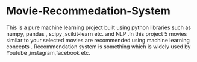 # Movie-Recommedation-System
This is a pure machine learning project built using python libraries such as numpy, pandas , scipy  ,scikit-learn etc.  and NLP .In this project 5 movies similar to your selected movies are recommended using machine learning concepts . Recommendation system is something which is widely used by Youtube ,instagram,facebook etc.

